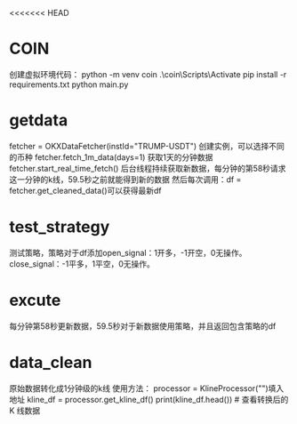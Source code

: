 <<<<<<< HEAD
# COIN
创建虚拟环境代码：
python -m venv coin
.\coin\Scripts\Activate
pip install -r requirements.txt
python main.py
# getdata
fetcher = OKXDataFetcher(instId="TRUMP-USDT")  创建实例，可以选择不同的币种
fetcher.fetch_1m_data(days=1) 获取1天的分钟数据
fetcher.start_real_time_fetch() 后台线程持续获取新数据，每分钟的第58秒请求这一分钟的k线，59.5秒之前就能得到新的数据
然后每次调用：df = fetcher.get_cleaned_data()可以获得最新df
# test_strategy
测试策略，策略对于df添加open_signal：1开多，-1开空，0无操作。close_signal：-1平多，1平空，0无操作。
# excute
每分钟第58秒更新数据，59.5秒对于新数据使用策略，并且返回包含策略的df
# data_clean
原始数据转化成1分钟级的k线
使用方法：
processor = KlineProcessor("")填入地址
kline_df = processor.get_kline_df()
print(kline_df.head())  # 查看转换后的 K 线数据